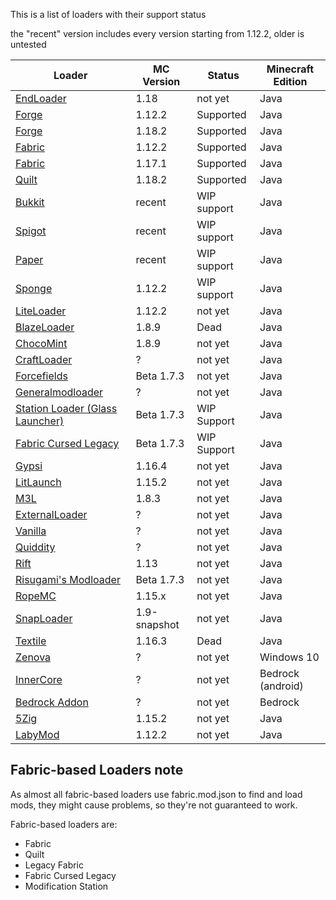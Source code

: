 This is a list of loaders with their support status

the "recent" version includes every version starting from 1.12.2, older is untested

| Loader                                                                        | MC Version   | Status      | Minecraft Edition |
|-------------------------------------------------------------------------------|--------------|-------------|-------------------|
| [EndLoader](https://gitlab.com/e2755/endloader)                               | 1.18         | not yet     | Java              |
| [Forge](https://minecraftforge.net)                                           | 1.12.2       | Supported   | Java              |
| [Forge](https://minecraftforge.net)                                           | 1.18.2       | Supported   | Java              |
| [Fabric](https://github.com/Legacy-Fabric/)                                   | 1.12.2       | Supported   | Java              |
| [Fabric](https://fabricmc.net)                                                | 1.17.1       | Supported   | Java              |
| [Quilt](https://quiltmc.org/)                                                 | 1.18.2       | Supported   | Java              |
| [Bukkit](https://dev.bukkit.org)                                              | recent       | WIP support | Java              |
| [Spigot](https://spigotmc.org)                                                | recent       | WIP support | Java              |
| [Paper](https://papermc.io)                                                   | recent       | WIP support | Java              |
| [Sponge](https://www.spongepowered.org/)                                      | 1.12.2       | WIP support | Java              |
| [LiteLoader](https://liteloader.com)                                          | 1.12.2       | not yet     | Java              |
| [BlazeLoader](https://blazeloader.com)                                        | 1.8.9        | Dead        | Java              |
| [ChocoMint](https://github.com/UnderVolt/chocomint)                           | 1.8.9        | not yet     | Java              |
| [CraftLoader](https://github.com/canitzp/Craftloader)                         | ?            | not yet     | Java              |
| [Forcefields](https://github.com/jcdwall3/forcefields)                        | Beta 1.7.3   | not yet     | Java              |
| [Generalmodloader](https://github.com/HellHoleStudios/General-ModLoader)      | ?            | not yet     | Java              |
| [Station Loader (Glass Launcher)](https://github.com/ModificationStation)     | Beta 1.7.3   | WIP Support | Java              |
| [Fabric Cursed Legacy](https://github.com/minecraft-cursed-legacy)            | Beta 1.7.3   | WIP Support | Java              |
| [Gypsi](https://github.com/GypsiMC/Gypsi)                                     | 1.16.4       | not yet     | Java              |
| [LitLaunch](https://github.com/Codetoil/LitLaunch-Source)                     | 1.15.2       | not yet     | Java              |
| [M3L](https://github.com/Spartan322/M3L)                                      | 1.8.3        | not yet     | Java              |
| [ExternalLoader](https://github.com/MaPePeR/MinecraftExternalModloader)       | ?            | not yet     | Java              |
| [Vanilla](https://minecraft.net)                                              | ?            | not yet     | Java              |
| [Quiddity](https://github.com/Quiddity-Modding/Quiddity-Loader)               | ?            | not yet     | Java              |
| [Rift](https://github.com/DimensionalDevelopment/Rift)                        | 1.13         | not yet     | Java              |
| [Risugami's Modloader](https://github.com/coffeenotfound/ModloaderFix-b1.7.3) | Beta 1.7.3   | not yet     | Java              |
| [RopeMC](https://github.com/RopeMC/Rope)                                      | 1.15.x       | not yet     | Java              |
| [SnapLoader](https://github.com/canitzp/SnapLoader)                           | 1.9-snapshot | not yet     | Java              |
| [Textile](https://github.com/TextileLoader/Textile)                           | 1.16.3       | Dead        | Java              |
| [Zenova](https://github.com/MinecraftZenova/)                                 | ?            | not yet     | Windows 10        |
| [InnerCore](https://icmods.mineprogramming.org/dev)                           | ?            | not yet     | Bedrock (android) |
| [Bedrock Addon](https://bedrock.dev)                                          | ?            | not yet     | Bedrock           |
| [5Zig](https://5zigreborn.eu/)                                                | 1.15.2       | not yet     | Java              |
| [LabyMod](https://www.labymod.net/index)                                      | 1.12.2       | not yet     | Java              |

Fabric-based Loaders note
-
As almost all fabric-based loaders use fabric.mod.json to find and load mods, they might cause problems, so they're not
guaranteed to work.

Fabric-based loaders are:
- Fabric
- Quilt
- Legacy Fabric
- Fabric Cursed Legacy
- Modification Station